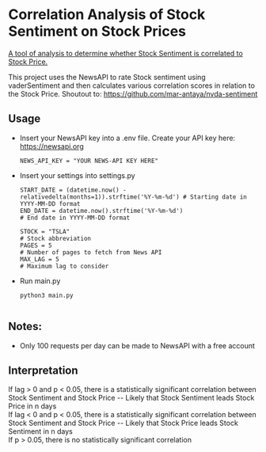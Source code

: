 # Correlation Analysis of Stock Sentiment on Stock Prices
<ins>A tool of analysis to determine whether Stock Sentiment is correlated to Stock Price.</ins> 

This project uses the NewsAPI to rate Stock sentiment using vaderSentiment and then calculates various correlation scores in relation to the Stock Price. Shoutout to: https://github.com/mar-antaya/nvda-sentiment

## Usage
- Insert your NewsAPI key into a .env file. Create your API key here: https://newsapi.org
  ````
  NEWS_API_KEY = "YOUR NEWS-API KEY HERE"
  ````
- Insert your settings into settings.py
  ````
  START_DATE = (datetime.now() - relativedelta(months=1)).strftime('%Y-%m-%d') # Starting date in YYYY-MM-DD format
  END_DATE = datetime.now().strftime('%Y-%m-%d')                               # End date in YYYY-MM-DD format
  
  STOCK = "TSLA"                                                               # Stock abbreviation
  PAGES = 5                                                                    # Number of pages to fetch from News API
  MAX_LAG = 5                                                                  # Maximum lag to consider
  ````
- Run main.py
  ````
  python3 main.py


## Notes:
- Only 100 requests per day can be made to NewsAPI with a free account 

## Interpretation
If lag > 0 and p < 0.05, there is a statistically significant correlation between Stock Sentiment and Stock Price -- Likely that Stock Sentiment leads Stock Price in n days\
If lag < 0 and p < 0.05, there is a statistically significant correlation between Stock Sentiment and Stock Price -- Likely that Stock Price leads Stock Sentiment in n days\
If p > 0.05, there is no statistically significant correlation


